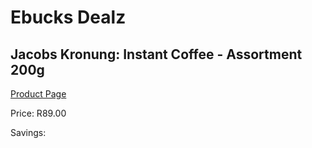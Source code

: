 
# Ebucks Dealz
## Jacobs Kronung: Instant Coffee - Assortment 200g
[Product Page](https://www.ebucks.com/web/shop/productSelected.do?prodId=526234670&catId=908607666)

Price: R89.00

Savings: 


	